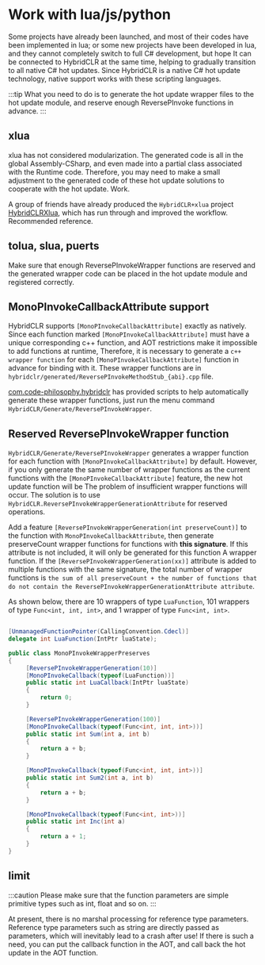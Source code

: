 # Work with lua/js/python

Some projects have already been launched, and most of their codes have been implemented in lua; or some new projects have been developed in lua, and they cannot completely switch to full C# development, but hope
It can be connected to HybridCLR at the same time, helping to gradually transition to all native C# hot updates. Since HybridCLR is a native C# hot update technology, native support works with these scripting languages.

:::tip
What you need to do is to generate the hot update wrapper files to the hot update module, and reserve enough ReversePInvoke functions in advance.
:::

## xlua

xlua has not considered modularization. The generated code is all in the global Assembly-CSharp, and even made into a partial class associated with the Runtime code. Therefore, you may need to make a small adjustment to the generated code of these hot update solutions to cooperate with the hot update. Work.

A group of friends have already produced the `HybridCLR+xlua` project [HybridCLRXlua](https://gitee.com/ldr123/HybridCLRXlua), which has run through and improved the workflow. Recommended reference.

## tolua, slua, puerts

Make sure that enough ReversePInvokeWrapper functions are reserved and the generated wrapper code can be placed in the hot update module and registered correctly.

## MonoPInvokeCallbackAttribute support

HybridCLR supports `[MonoPInvokeCallbackAttribute]` exactly as natively. Since each function marked `[MonoPInvokeCallbackAttribute]` must have a unique corresponding c++ function, and AOT restrictions make it impossible to add functions at runtime,
Therefore, it is necessary to generate a `c++ wrapper function` for each `[MonoPInvokeCallbackAttribute]` function in advance for binding with it. These wrapper functions are in `hybridclr/generated/ReversePInvokeMethodStub_{abi}.cpp` file.

[com.code-philosophy.hybridclr](../basic/com.code-philosophy.hybridclr.md) has provided scripts to help automatically generate these wrapper functions, just run the menu command `HybridCLR/Generate/ReversePInvokeWrapper`.

## Reserved ReversePInvokeWrapper function

`HybridCLR/Generate/ReversePInvokeWrapper` generates a wrapper function for each function with `[MonoPInvokeCallbackAttribute]` by default.
However, if you only generate the same number of wrapper functions as the current functions with the `[MonoPInvokeCallbackAttribute]` feature, the new hot update function will be
The problem of insufficient wrapper functions will occur. The solution is to use `HybridCLR.ReversePInvokeWrapperGenerationAttribute` for reserved operations.

Add a feature `[ReversePInvokeWrapperGeneration(int preserveCount)]` to the function with `MonoPInvokeCallbackAttribute`, then generate preserveCount wrapper functions for functions with **this signature**. If this attribute is not included, it will only be generated for this function
A wrapper function. If the `[ReversePInvokeWrapperGeneration(xx)]` attribute is added to multiple functions with the same signature, the total number of wrapper functions is `the sum of all preserveCount + the number of functions that do not contain the ReversePInvokeWrapperGenerationAttribute attribute`.

As shown below, there are 10 wrappers of type `LuaFunction`, 101 wrappers of type `Func<int, int, int>`, and 1 wrapper of type `Func<int, int>`.

```csharp

[UnmanagedFunctionPointer(CallingConvention.Cdecl)]
delegate int LuaFunction(IntPtr luaState);

public class MonoPInvokeWrapperPreserves
{
     [ReversePInvokeWrapperGeneration(10)]
     [MonoPInvokeCallback(typeof(LuaFunction))]
     public static int LuaCallback(IntPtr luaState)
     {
         return 0;
     }

     [ReversePInvokeWrapperGeneration(100)]
     [MonoPInvokeCallback(typeof(Func<int, int, int>))]
     public static int Sum(int a, int b)
     {
         return a + b;
     }

     [MonoPInvokeCallback(typeof(Func<int, int, int>))]
     public static int Sum2(int a, int b)
     {
         return a + b;
     }

     [MonoPInvokeCallback(typeof(Func<int, int>))]
     public static int Inc(int a)
     {
         return a + 1;
     }
}

```

## limit

:::caution
Please make sure that the function parameters are simple primitive types such as int, float and so on.
:::

At present, there is no marshal processing for reference type parameters. Reference type parameters such as string are directly passed as parameters, which will inevitably lead to a crash after use!
If there is such a need, you can put the callback function in the AOT, and call back the hot update in the AOT
function.
